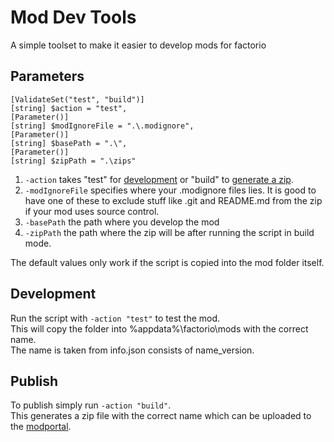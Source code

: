 # Mod Dev Tools
A simple toolset to make it easier to develop mods for factorio

## Parameters
    [ValidateSet("test", "build")]
    [string] $action = "test",
    [Parameter()]
    [string] $modIgnoreFile = ".\.modignore",
    [Parameter()]
    [string] $basePath = ".\",
    [Parameter()]
    [string] $zipPath = ".\zips"
1. ```-action``` takes "test" for [development](##Development) or "build" to [generate a zip](##Publish). 
1. ```-modIgnoreFile``` specifies where your .modignore files lies. It is good to have one of these to exclude stuff like .git and README.md from the zip if your mod uses source control.
1. ```-basePath``` the path where you develop the mod
1. ```-zipPath``` the path where the zip will be after running the script in build mode.
  
The default values only work if the script is copied into the mod folder itself.

## Development

Run the script with ```-action "test"``` to test the mod.  
This will copy the folder into %appdata%\factorio\mods with the correct name.  
The name is taken from info.json consists of name_version.

## Publish

To publish simply run ```-action "build"```.  
This generates a zip file with the correct name which can be uploaded to the [modportal](https://mods.factorio.com).